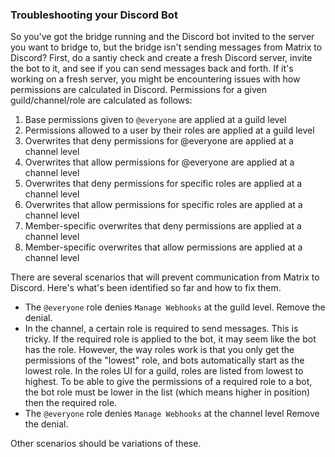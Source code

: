 ### Troubleshooting your Discord Bot

So you've got the bridge running and the Discord bot invited to the
server you want to bridge to, but the bridge isn't sending messages from
Matrix to Discord? First, do a santiy check and create a fresh Discord server,
invite the bot to it, and see if you can send messages back and forth. If it's
working on a fresh server, you might be encountering issues with how permissions
are calculated in Discord. Permissions for a given guild/channel/role are
calculated as follows:

1. Base permissions given to `@everyone` are applied at a guild level
2. Permissions allowed to a user by their roles are applied at a guild level
3. Overwrites that deny permissions for @everyone are applied at a channel level
4. Overwrites that allow permissions for @everyone are applied at a channel level
5. Overwrites that deny permissions for specific roles are applied at a channel level
6. Overwrites that allow permissions for specific roles are applied at a channel level
7. Member-specific overwrites that deny permissions are applied at a channel level
8. Member-specific overwrites that allow permissions are applied at a channel level

There are several scenarios that will prevent communication from Matrix to Discord.
Here's what's been identified so far and how to fix them.

- The `@everyone` role denies `Manage Webhooks` at the guild level.
  Remove the denial.
- In the channel, a certain role is required to send messages.
  This is tricky. If the required role is applied to the bot, it may seem like
  the bot has the role. However, the way roles work is that you only get the permissions
  of the "lowest" role, and bots automatically start as the lowest role. In the roles
  UI for a guild, roles are listed from lowest to highest. To be able to give the
  permissions of a required role to a bot, the bot role must be lower in the list (which
  means higher in position) then the required role.
- The `@everyone` role denies `Manage Webhooks` at the channel level
  Remove the denial.

Other scenarios should be variations of these.
